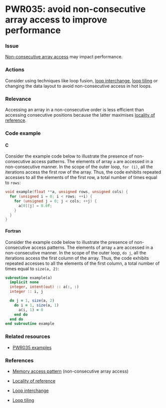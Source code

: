 # PWR035: avoid non-consecutive array access to improve performance

### Issue

[Non-consecutive array access](../../Glossary/Memory-access-pattern.md) may impact
performance.

### Actions

Consider using techniques like loop fusion,
[loop interchange](../../Glossary/Loop-interchange.md),
[loop tiling](../../Glossary/Loop-tiling.md)
or changing the data layout to avoid non-consecutive access in hot loops.

### Relevance

Accessing an array in a non-consecutive order is less efficient than accessing
consecutive positions because the latter maximises
[locality of reference](../../Glossary/Locality-of-reference.md).

### Code example

#### C

Consider the example code below to illustrate the presence of non-consecutive
access patterns. The elements of array `a` are accessed in a non-consecutive
manner. In the scope of the outer loop, `for (i)`, all the iterations access
the first row of the array. Thus, the code exhibits repeated accesses to all
the elements of the first row, a total number of times equal to `rows`:

```c
void example(float **a, unsigned rows, unsigned cols) {
  for (unsigned i = 0; i < rows; ++i) {
    for (unsigned j = 0; j < cols; ++j) {
      a[0][j] = 0.0f;
    }
  }
}
```

#### Fortran

Consider the example code below to illustrate the presence of non-consecutive
access patterns. The elements of array `a` are accessed in a non-consecutive
manner. In the scope of the outer loop, `do j`, all the iterations access the
first column of the array. Thus, the code exhibits repeated accesses to all the
elements of the first column, a total number of times equal to `size(a, 2)`:

```f90
subroutine example(a)
  implicit none
  integer, intent(out) :: a(:, :)
  integer :: i, j

  do j = 1, size(a, 2)
    do i = 1, size(a, 1)
      a(i, 1) = 0
    end do
  end do
end subroutine example
```

### Related resources

* [PWR035 examples](../PWR035)

### References

* [Memory access pattern](../../Glossary/Memory-access-pattern.md) (non-consecutive array access)

* [Locality of reference](../../Glossary/Locality-of-reference.md)

* [Loop interchange](../../Glossary/Loop-interchange.md)

* [Loop tiling](../../Glossary/Loop-tiling.md)
